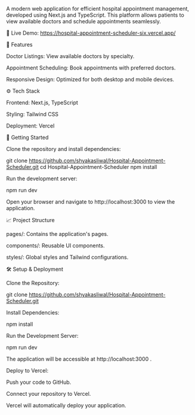 A modern web application for efficient hospital appointment management, developed using Next.js and TypeScript. This platform allows patients to view available doctors and schedule appointments seamlessly.

🔗 Live Demo: https://hospital-appointment-scheduler-six.vercel.app/

📌 Features

Doctor Listings: View available doctors by specialty.

Appointment Scheduling: Book appointments with preferred doctors.

Responsive Design: Optimized for both desktop and mobile devices.

⚙️ Tech Stack

Frontend: Next.js, TypeScript

Styling: Tailwind CSS

Deployment: Vercel

🚀 Getting Started

Clone the repository and install dependencies:

git clone https://github.com/shyakasliwal/Hospital-Appointment-Scheduler.git
cd Hospital-Appointment-Scheduler
npm install


Run the development server:

npm run dev


Open your browser and navigate to http://localhost:3000
 to view the application.


📈 Project Structure

pages/: Contains the application's pages.

components/: Reusable UI components.

styles/: Global styles and Tailwind configurations.

🛠️ Setup & Deployment

Clone the Repository:

git clone https://github.com/shyakasliwal/Hospital-Appointment-Scheduler.git


Install Dependencies:

npm install


Run the Development Server:

npm run dev


The application will be accessible at http://localhost:3000
.

Deploy to Vercel:

Push your code to GitHub.

Connect your repository to Vercel.

Vercel will automatically deploy your application.



 


